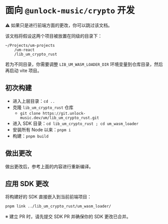 # 面向 `@unlock-music/crypto` 开发

⚠️ 如果只是进行前端方面的更改，你可以跳过该文档。

该文档将假设这两个项目被放置在同级的目录下：

```text
~/Projects/um-projects
    /um-react
    /lib_um_crypto_rust
```

若为不同目录，你需要调整 `LIB_UM_WASM_LOADER_DIR` 环境变量到仓库目录，然后再启动 vite 项目。

## 初次构建

- 进入上层目录：`cd ..`
- 克隆 `lib_um_crypto_rust` 仓库
  - `git clone https://git.unlock-music.dev/um/lib_um_crypto_rust.git`
- 进入 SDK 目录：`cd lib_um_crypto_rust ; cd um_wasm_loader`
- 安装所有 Node 以来：`pnpm i`
- 构建：`pnpm build`

## 做出更改

做出更改后，参考上面的内容进行重新编译。

## 应用 SDK 更改

将构建好的 SDK 直接嵌入到当前前端项目：

```sh
pnpm link ../lib_um_crypto_rust/um_wasm_loader/
```

※ 建立 PR 时，请先提交 SDK PR 并确保你的 SDK 更改已合并。
